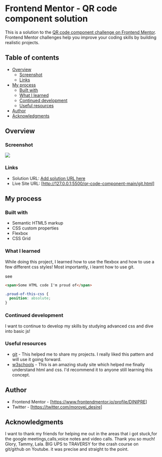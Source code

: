 # Frontend Mentor - QR code component solution

This is a solution to the [QR code component challenge on Frontend Mentor](https://www.frontendmentor.io/challenges/qr-code-component-iux_sIO_H). Frontend Mentor challenges help you improve your coding skills by building realistic projects. 

## Table of contents

- [Overview](#overview)
  - [Screenshot](#screenshot)
  - [Links](#links)
- [My process](#my-process)
  - [Built with](#built-with)
  - [What I learned](#what-i-learned)
  - [Continued development](#continued-development)
  - [Useful resources](#useful-resources)
- [Author](#author)
- [Acknowledgments](#acknowledgments)



## Overview

### Screenshot

![](./gitshot1.PNG)


### Links

- Solution URL: [Add solution URL here](https://your-solution-url.com)
- Live Site URL: [http://127.0.0.1:5500/qr-code-component-main/git.html]

## My process

### Built with

- Semantic HTML5 markup
- CSS custom properties
- Flexbox
- CSS Grid


### What I learned

While doing this project, I learned how to use the flexbox and how to use a few different css styles! Most importantly, i learnt how to use git.

see

```html
<span>Some HTML code I'm proud of</span>
```
```css
.proud-of-this-css {
  position: absolute;
}
```

### Continued development

I want to continue to develop my skills by studying advanced css and dive into basic js!

### Useful resources

- [git](https://www.github.com) - This helped me to share my projects. I really liked this pattern and will use it going forward.
- [w3schools](https://www.w3schools.com) - This is an amazing study site which helped me finally understand html and css. I'd recommend it to anyone still learning this concept.

## Author

- Frontend Mentor - [https://www.frontendmentor.io/profile/DINIPRE]
- Twitter - [https://twitter.com/moroyei_desire]

## Acknowledgments

I want to thank my friends for helping me out in the areas that i got stuck,for the google meetings,calls,voice notes and video calls. Thank you so much!  Glory, Tammy, Lala. BIG UPS to TRAVERSY for the crash course on git/github on Youtube. it was precise and straight to the point.


